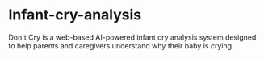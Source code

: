 # Infant-cry-analysis
Don't Cry is a web-based AI-powered infant cry analysis system designed to help parents and caregivers understand why their baby is crying. 

